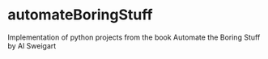 # automateBoringStuff
Implementation of python projects from the book Automate the Boring Stuff by Al Sweigart

